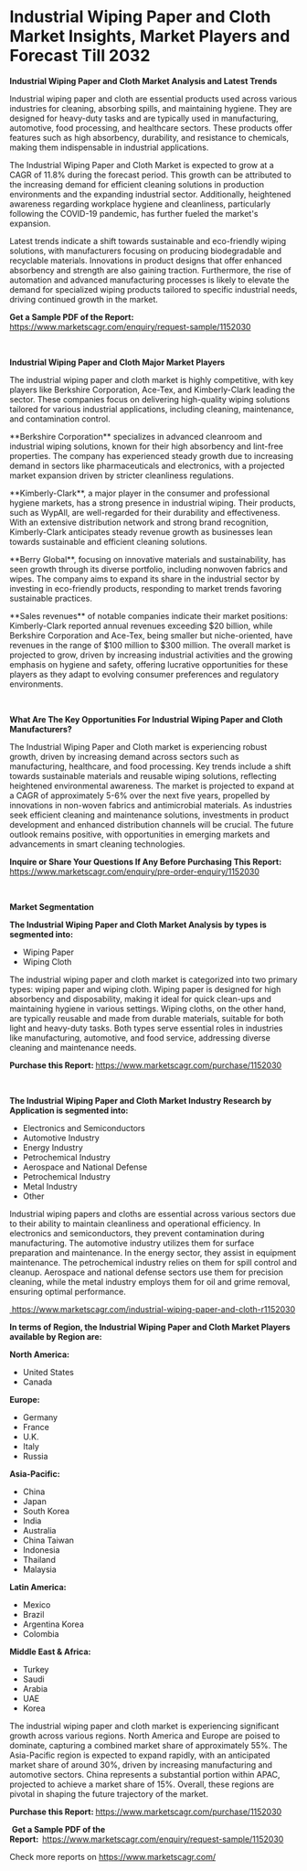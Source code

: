 <p><h1>Industrial Wiping Paper and Cloth Market Insights, Market Players and Forecast Till 2032</h1></p><p><strong>Industrial Wiping Paper and Cloth Market Analysis and Latest Trends</strong></p>
<p><p>Industrial wiping paper and cloth are essential products used across various industries for cleaning, absorbing spills, and maintaining hygiene. They are designed for heavy-duty tasks and are typically used in manufacturing, automotive, food processing, and healthcare sectors. These products offer features such as high absorbency, durability, and resistance to chemicals, making them indispensable in industrial applications.</p><p>The Industrial Wiping Paper and Cloth Market is expected to grow at a CAGR of 11.8% during the forecast period. This growth can be attributed to the increasing demand for efficient cleaning solutions in production environments and the expanding industrial sector. Additionally, heightened awareness regarding workplace hygiene and cleanliness, particularly following the COVID-19 pandemic, has further fueled the market's expansion.</p><p>Latest trends indicate a shift towards sustainable and eco-friendly wiping solutions, with manufacturers focusing on producing biodegradable and recyclable materials. Innovations in product designs that offer enhanced absorbency and strength are also gaining traction. Furthermore, the rise of automation and advanced manufacturing processes is likely to elevate the demand for specialized wiping products tailored to specific industrial needs, driving continued growth in the market.</p></p>
<p><strong>Get a Sample PDF of the Report:&nbsp;</strong> <a href="https://www.marketscagr.com/enquiry/request-sample/1152030?utm_campaign=2529&utm_medium=2&utm_source=Github&utm_content=ia&utm_term=04042025&utm_id=industrial-wiping-paper-and-cloth">https://www.marketscagr.com/enquiry/request-sample/1152030</a></p>
<p>&nbsp;</p>
<p><strong>Industrial Wiping Paper and Cloth Major Market Players</strong></p>
<p><p>The industrial wiping paper and cloth market is highly competitive, with key players like Berkshire Corporation, Ace-Tex, and Kimberly-Clark leading the sector. These companies focus on delivering high-quality wiping solutions tailored for various industrial applications, including cleaning, maintenance, and contamination control.</p><p>**Berkshire Corporation** specializes in advanced cleanroom and industrial wiping solutions, known for their high absorbency and lint-free properties. The company has experienced steady growth due to increasing demand in sectors like pharmaceuticals and electronics, with a projected market expansion driven by stricter cleanliness regulations.</p><p>**Kimberly-Clark**, a major player in the consumer and professional hygiene markets, has a strong presence in industrial wiping. Their products, such as WypAll, are well-regarded for their durability and effectiveness. With an extensive distribution network and strong brand recognition, Kimberly-Clark anticipates steady revenue growth as businesses lean towards sustainable and efficient cleaning solutions.</p><p>**Berry Global**, focusing on innovative materials and sustainability, has seen growth through its diverse portfolio, including nonwoven fabrics and wipes. The company aims to expand its share in the industrial sector by investing in eco-friendly products, responding to market trends favoring sustainable practices.</p><p>**Sales revenues** of notable companies indicate their market positions: Kimberly-Clark reported annual revenues exceeding $20 billion, while Berkshire Corporation and Ace-Tex, being smaller but niche-oriented, have revenues in the range of $100 million to $300 million. The overall market is projected to grow, driven by increasing industrial activities and the growing emphasis on hygiene and safety, offering lucrative opportunities for these players as they adapt to evolving consumer preferences and regulatory environments.</p></p>
<p>&nbsp;</p>
<p><strong>What Are The Key Opportunities For Industrial Wiping Paper and Cloth Manufacturers?</strong></p>
<p><p>The Industrial Wiping Paper and Cloth market is experiencing robust growth, driven by increasing demand across sectors such as manufacturing, healthcare, and food processing. Key trends include a shift towards sustainable materials and reusable wiping solutions, reflecting heightened environmental awareness. The market is projected to expand at a CAGR of approximately 5-6% over the next five years, propelled by innovations in non-woven fabrics and antimicrobial materials. As industries seek efficient cleaning and maintenance solutions, investments in product development and enhanced distribution channels will be crucial. The future outlook remains positive, with opportunities in emerging markets and advancements in smart cleaning technologies.</p></p>
<p><strong>Inquire or Share Your Questions If Any Before Purchasing This Report:</strong> <a href="https://www.marketscagr.com/enquiry/pre-order-enquiry/1152030?utm_campaign=2529&utm_medium=2&utm_source=Github&utm_content=ia&utm_term=04042025&utm_id=industrial-wiping-paper-and-cloth">https://www.marketscagr.com/enquiry/pre-order-enquiry/1152030</a></p>
<p>&nbsp;</p>
<p><strong>Market Segmentation</strong></p>
<p><strong>The Industrial Wiping Paper and Cloth Market Analysis by types is segmented into:</strong></p>
<p><ul><li>Wiping Paper</li><li>Wiping Cloth</li></ul></p>
<p><p>The industrial wiping paper and cloth market is categorized into two primary types: wiping paper and wiping cloth. Wiping paper is designed for high absorbency and disposability, making it ideal for quick clean-ups and maintaining hygiene in various settings. Wiping cloths, on the other hand, are typically reusable and made from durable materials, suitable for both light and heavy-duty tasks. Both types serve essential roles in industries like manufacturing, automotive, and food service, addressing diverse cleaning and maintenance needs.</p></p>
<p><strong>Purchase this Report:&nbsp;</strong><a href="https://www.marketscagr.com/purchase/1152030?utm_campaign=2529&utm_medium=2&utm_source=Github&utm_content=ia&utm_term=04042025&utm_id=industrial-wiping-paper-and-cloth">https://www.marketscagr.com/purchase/1152030</a></p>
<p>&nbsp;</p>
<p><strong>The Industrial Wiping Paper and Cloth Market Industry Research by Application is segmented into:</strong></p>
<p><ul><li>Electronics and Semiconductors</li><li>Automotive Industry</li><li>Energy Industry</li><li>Petrochemical Industry</li><li>Aerospace and National Defense</li><li>Petrochemical Industry</li><li>Metal Industry</li><li>Other</li></ul></p>
<p><p>Industrial wiping papers and cloths are essential across various sectors due to their ability to maintain cleanliness and operational efficiency. In electronics and semiconductors, they prevent contamination during manufacturing. The automotive industry utilizes them for surface preparation and maintenance. In the energy sector, they assist in equipment maintenance. The petrochemical industry relies on them for spill control and cleanup. Aerospace and national defense sectors use them for precision cleaning, while the metal industry employs them for oil and grime removal, ensuring optimal performance.</p></p>
<p><a href="https://www.marketscagr.com/industrial-wiping-paper-and-cloth-r1152030?utm_campaign=2529&utm_medium=2&utm_source=Github&utm_content=ia&utm_term=04042025&utm_id=industrial-wiping-paper-and-cloth">&nbsp;https://www.marketscagr.com/industrial-wiping-paper-and-cloth-r1152030</a></p>
<p><strong>In terms of Region, the Industrial Wiping Paper and Cloth Market Players available by Region are:</strong></p>
<p>
    <p> <strong> North America: </strong>
        <ul>
            <li>United States</li>
            <li>Canada</li>
        </ul>
        </p> 
    <p> <strong> Europe: </strong>
        <ul>
            <li>Germany</li>
            <li>France</li>
            <li>U.K.</li>
            <li>Italy</li>
            <li>Russia</li>
        </ul>
        </p> 
    <p> <strong> Asia-Pacific: </strong>
        <ul>
            <li>China</li>
            <li>Japan</li>
            <li>South Korea</li>
            <li>India</li>
            <li>Australia</li>
            <li>China Taiwan</li>
            <li>Indonesia</li>
            <li>Thailand</li>
            <li>Malaysia</li>
        </ul>
        </p> 
    <p> <strong> Latin America: </strong>
        <ul>
            <li>Mexico</li>
            <li>Brazil</li>
            <li>Argentina Korea</li>
            <li>Colombia</li>
        </ul>
        </p> 
    <p> <strong> Middle East & Africa: </strong>
        <ul>
            <li>Turkey</li>
            <li>Saudi</li>
            <li>Arabia</li>
            <li>UAE</li>
            <li>Korea</li>
        </ul>
    </p>
    </p>
<p><p>The industrial wiping paper and cloth market is experiencing significant growth across various regions. North America and Europe are poised to dominate, capturing a combined market share of approximately 55%. The Asia-Pacific region is expected to expand rapidly, with an anticipated market share of around 30%, driven by increasing manufacturing and automotive sectors. China represents a substantial portion within APAC, projected to achieve a market share of 15%. Overall, these regions are pivotal in shaping the future trajectory of the market.</p></p>
<p><strong>Purchase this Report: </strong><a href="https://www.marketscagr.com/purchase/1152030?utm_campaign=2529&utm_medium=2&utm_source=Github&utm_content=ia&utm_term=04042025&utm_id=industrial-wiping-paper-and-cloth">https://www.marketscagr.com/purchase/1152030</a></p>
<p>&nbsp;<strong>Get a Sample PDF of the Report:&nbsp;&nbsp;</strong><a href="https://www.marketscagr.com/enquiry/request-sample/1152030?utm_campaign=2529&utm_medium=2&utm_source=Github&utm_content=ia&utm_term=04042025&utm_id=industrial-wiping-paper-and-cloth">https://www.marketscagr.com/enquiry/request-sample/1152030</a></p>
<p><strong></strong></p>
<p>Check more reports on <a href="https://www.marketscagr.com/?utm_campaign=2529&utm_medium=2&utm_source=Github&utm_content=ia&utm_term=04042025&utm_id=industrial-wiping-paper-and-cloth">https://www.marketscagr.com/</a></p>